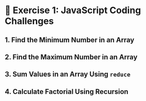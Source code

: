 # 🚀 **Exercise 1: JavaScript Coding Challenges**

## 1. Find the Minimum Number in an Array


## 2. Find the Maximum Number in an Array


## 3. Sum Values in an Array Using `reduce`


## 4. Calculate Factorial Using Recursion

